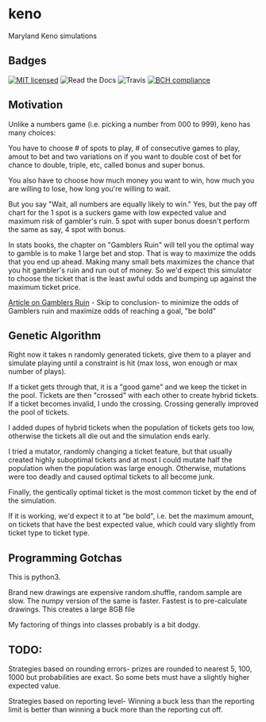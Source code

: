 # keno
Maryland Keno simulations

Badges
------
[![MIT licensed](https://img.shields.io/badge/license-MIT-blue.svg)](https://raw.githubusercontent.com/hyperium/hyper/master/LICENSE) ![Read the Docs](https://img.shields.io/readthedocs/pip.svg) ![Travis](https://travis-ci.com/matthewdeanmartin/keno.svg?branch=master) [![BCH compliance](https://bettercodehub.com/edge/badge/matthewdeanmartin/keno?branch=master)](https://bettercodehub.com/)


Motivation
----------
Unlike a numbers game (i.e. picking a number from 000 to 999), keno has many choices:

You have to choose # of spots to play, # of consecutive games to play, amout to bet and two variations on if you want to double cost of bet for chance to double, triple, etc, called bonus and super bonus.

You also have to choose how much money you want to win, how much you are willing to lose, how long you're willing to wait.

But you say "Wait, all numbers are equally likely to win." Yes, but the pay off chart for the 1 spot is a suckers game with low expected value and maximum risk of gambler's ruin. 5 spot with super bonus doesn't perform the same as say, 4 spot with bonus.

In stats books, the chapter on "Gamblers Ruin" will tell you the optimal way to gamble is to make 1 large bet and stop. That is way to maximize the odds that you end up ahead. Making many small bets maximizes the chance that you hit gambler's ruin and run out of money. So we'd expect this simulator to choose the ticket that is the least awful odds and bumping up against the maximum ticket price.

[Article on Gamblers Ruin](http://people.math.umass.edu/~lr7q/ps_files/teaching/math456/Chapter4.pdf) - Skip to conclusion- to minimize the odds of Gamblers ruin and maximize odds of reaching a goal, "be bold"

Genetic Algorithm
-----------------
Right now it takes n randomly generated tickets, give them to a player and simulate playing until a constraint is hit (max loss, won enough or max number of plays). 

If a ticket gets through that, it is a "good game" and we keep the ticket in the pool. Tickets are then "crossed" with each other to create hybrid tickets. If a ticket becomes invalid, I undo the crossing. Crossing generally improved the pool of tickets.

I added dupes of hybrid tickets when the population of tickets gets too low, otherwise the tickets all die out and the simulation ends early.

I tried a mutator, randomly changing a ticket feature, but that usually created highly suboptimal tickets and at most I could mutate half the population when the population was large enough. Otherwise, mutations were too deadly and caused optimal tickets to all become junk.

Finally, the gentically optimal ticket is the most common ticket by the end of the simulation.

If it is working, we'd expect it to at "be bold", i.e. bet the maximum amount, on tickets that have the best expected value, which could vary slightly from ticket type to ticket type.

Programming Gotchas
-------------------
This is python3.

Brand new drawings are expensive random.shuffle, random.sample are slow. The numpy version of the same is faster. Fastest
is to pre-calculate drawings. This creates a large 8GB file

My factoring of things into classes probably is a bit dodgy.


TODO:
-----
Strategies based on rounding errors- prizes are rounded to nearest 5, 100, 1000 but probabilities are exact. So some
bets must have a slightly higher expected value.

Strategies based on reporting level- Winning a buck less than the reporting limit is better than winning a buck more
than the reporting cut off.